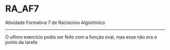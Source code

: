 # RA_AF7
Atividade Formativa 7 de Raciocinio Algoritmico 

****

O ultimo exercicio podia ser feito com a função eval, mas esse não era o ponto da tarefa
